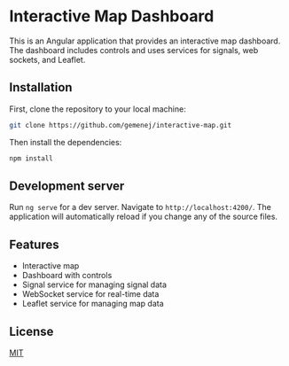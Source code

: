 # Interactive Map Dashboard

This is an Angular application that provides an interactive map dashboard. The dashboard includes controls and uses services for signals, web sockets, and Leaflet.

## Installation 

First, clone the repository to your local machine:

```bash
git clone https://github.com/gemenej/interactive-map.git
```

Then install the dependencies:

```bash
npm install
```

## Development server

Run `ng serve` for a dev server. Navigate to `http://localhost:4200/`. The application will automatically reload if you change any of the source files.

## Features

- Interactive map
- Dashboard with controls
- Signal service for managing signal data
- WebSocket service for real-time data
- Leaflet service for managing map data


## License

[MIT](https://choosealicense.com/licenses/mit/)
